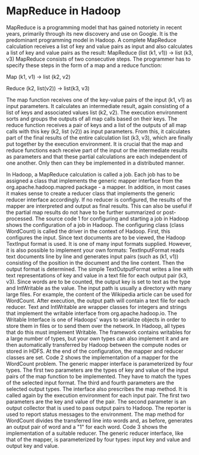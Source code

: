 # MapReduce in Hadoop
MapReduce is a programming model that has gained notoriety in recent years, primarily through its new discovery and use on Google. It is the predominant programming model in Hadoop. 
A complete MapReduce calculation receives a list of key and value pairs as input and also calculates a list of key and value pairs as the result: 
MapReduce (list (k1, v1)) → list (k3, v3) MapReduce consists of two consecutive steps. 
The programmer has to specify these steps in the form of a map and a reduce function: 

Map (k1, v1) → list (k2, v2) 

Reduce (k2, list(v2)) → list(k3, v3)

The map function receives one of the key-value pairs of the input (k1, v1) as input parameters. It calculates an intermediate result, again consisting of a list of keys and associated values list (k2, v2). The execution environment sorts and groups the outputs of all map calls based on their keys. 
The reduce function receives a pair of keys and a list of the outputs of all map calls with this key (k2, list (v2)) as input parameters. From this, it calculates part of the final results of the entire calculation list (k3, v3), which are finally put together by the execution environment. 
It is crucial that the map and reduce functions each receive part of the input or the intermediate results as parameters and that these partial calculations are each independent of one another. Only then can they be implemented in a distributed manner. 

In Hadoop, a MapReduce calculation is called a job. Each job has to be assigned a class that implements the generic mapper interface from the org.apache.hadoop.mapred package - a mapper. In addition, in most cases it makes sense to create a reducer class that implements the generic reducer interface accordingly. If no reducer is configured, the results of the mapper are interpreted and output as final results. This can also be useful if the partial map results do not have to be further summarized or post-processed. The source code 1 for configuring and starting a job in Hadoop shows the configuration of a job in Hadoop. The configuring class (class WordCount) is called the driver in the context of Hadoop. 
First, this configures the input. Since text documents are to be viewed, the Hadoop TextInput format is used. It is one of many input formats supplied. However, it is also possible to implement your own formats: TextInputFormat reads text documents line by line and generates input pairs (such as (k1, v1)) consisting of the position in the document and the line content. Then the output format is determined. The simple TextOutputFormat writes a line with text representations of key and value in a text file for each output pair (k3, v3). Since words are to be counted, the output key is set to text as the type and IntWritable as the value. The input path is usually a directory with many large files. For example, the content of the Wikipedia article can be used for WordCount. After execution, the output path will contain a text file for each reducer. Text and IntWritable are wrapper classes for integers and strings that implement the writable interface from org.apache.hadoop.io. The Writable Interface is one of Hadoops' ways to serialize objects in order to store them in files or to send them over the network. In Hadoop, all types that do this must implement Writable. The framework contains writables for a large number of types, but your own types can also implement it and are then automatically transferred by Hadoop between the compute nodes or stored in HDFS. 
At the end of the configuration, the mapper and reducer classes are set. 
Code 2 shows the implementation of a mapper for the WordCount problem. The generic mapper interface is parameterized by four types. The first two parameters are the types of key and value of the input pairs of the map function to be implemented. They have to match the types of the selected input format. The third and fourth parameters are the selected output types. 
The interface also prescribes the map method. It is called again by the execution environment for each input pair. The first two parameters are the key and value of the pair. The second parameter is an output collector that is used to pass output pairs to Hadoop. The reporter is used to report status messages to the environment. The map method for WordCount divides the transferred line into words and, as before, generates an output pair of word and a "1" for each word. 
Code 3 shows the implementation of a suitable reducer. The generic reducer interface, like that of the mapper, is parameterized by four types: input key and value and output key and value. 
